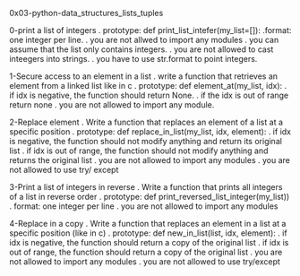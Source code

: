 0x03-python-data_structures_lists_tuples

0-print a list of integers
. prototype: def print_list_intefer(my_list=[]):
.format: one integer per line.
. you are not allwed to import any modules
. you can assume that the list only contains integers.
. you are not allowed to cast inteegers into strings.
. you have to use str.format to point integers.

1-Secure access to an element in a list
. write a function that retrieves an element from a linked list like in c
. prototype: def element_at(my_list, idx):
. if idx is negative, the function should return None.
. if the idx is out of range return none
. you are not allowed to import any module.

2-Replace element
. Write a function that replaces an element of a list at a specific position
. prototype: def replace_in_list(my_list, idx, element):
. if idx is negative, the function should not modify anything and return its original list
. if idx is out of range, the function should not modify anything and returns the original list
. you are not allowed to import any modules
. you are not allowed to use try/ except

3-Print a list of integers in reverse
. Write a function that prints all integers of a list in reverse order
. prototype: def print_reversed_list_integer(my_list))
. format: one integer per line
. you are not allowed to import any modules

4-Replace in a copy
. Write a function that replaces an element in a list at a specific position (like in c)
. prototype: def new_in_list(list, idx, element):
. if idx is negative, the function should return a copy of the original list
. if idx is out of range, the function should return a copy of the original list
. you are not allowed to import any modules
. you are not allowed to use try/except
